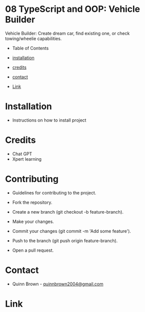# 08 TypeScript and OOP: Vehicle Builder
Vehicle Builder: Create dream car, find existing one, or check towing/wheelie capabilities.

- Table of Contents

- [installation](##installation)
- [credits](##credits)
- [contact](##contact)
- [Link](##Link)

# Installation
- Instructions on how to install project

# Credits
- Chat GPT
- Xpert learning

# Contributing
- Guidelines for contributing to the project.

- Fork the repository.
- Create a new branch (git checkout -b feature-branch).
- Make your changes.
- Commit your changes (git commit -m 'Add some feature').
- Push to the branch (git push origin feature-branch).
- Open a pull request.

# Contact
- Quinn Brown - quinnbrown2004@gmail.com

# Link